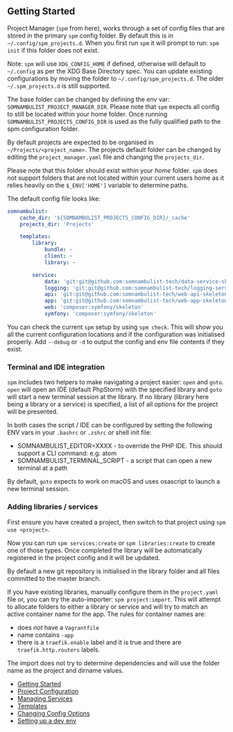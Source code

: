 ## Getting Started

Project Manager (`spm` from here), works through a set of config files that are stored in the
primary `spm` config folder. By default this is in `~/.config/spm_projects.d`. When you first
run `spm` it will prompt to run: `spm init` if this folder does not exist.

Note: `spm` will use `XDG_CONFIG_HOME` if defined, otherwise will default to `~/.config` as per
the XDG Base Directory spec. You can update existing configurations by moving the folder to
`~/.config/spm_projects.d`. The older `~/.spm_projects.d` is still supported.

The base folder can be changed by defining the env var: `SOMNAMBULIST_PROJECT_MANAGER_DIR`.
Please note that `spm` expects all config to still be located within your home folder. Once
running `SOMNAMBULIST_PROJECTS_CONFIG_DIR` is used as the fully qualified path to the spm
configuration folder.

By default projects are expected to be organised in `~/Projects/<project_name>`. The projects
default folder can be changed by editing the `project_manager.yaml` file and changing the
`projects_dir`.

Please note that this folder should exist within your _home_ folder. `spm` does not support
folders that are not located within your current users home as it relies heavily on the
`$_ENV['HOME']` variable to determine paths.

The default config file looks like:

```yaml
somnambulist:
    cache_dir: '${SOMNAMBULIST_PROJECTS_CONFIG_DIR}/_cache'
    projects_dir: 'Projects'

    templates:
        library:
            bundle: ~
            client: ~
            library: ~

        service:
            data: 'git:git@github.com:somnambulist-tech/data-service-skeleton.git'
            logging: 'git:git@github.com:somnambulist-tech/logging-service-skeleton.git'
            api: 'git:git@github.com:somnambulist-tech/web-api-skeleton.git'
            app: 'git:git@github.com:somnambulist-tech/web-app-skeleton.git'
            web: 'composer:symfony/skeleton'
            symfony: 'composer:symfony/skeleton'
```

You can check the current `spm` setup by using `spm check`. This will show you all the
current configuration locations and if the configuration was initialised properly. Add
`--debug` or `-d` to output the config and env file contents if they exist.

### Terminal and IDE integration

`spm` includes two helpers to make navigating a project easier: `open` and `goto`. `open` will
open an IDE (default PhpStorm) with the specified library and `goto` will start a new terminal
session at the library. If no library (library here being a library or a service) is specified,
a list of all options for the project will be presented.

In both cases the script / IDE can be configured by setting the following ENV vars in your
`.bashrc` or `.zshrc` or shell init file:

 * SOMNAMBULIST_EDITOR=XXXX - to override the PHP IDE. This should support a CLI command: e.g. atom
 * SOMNAMBULIST_TERMINAL_SCRIPT - a script that can open a new terminal at a path

By default, `goto` expects to work on macOS and uses osascript to launch a new terminal session.

### Adding libraries / services

First ensure you have created a project, then switch to that project using `spm use <project>`.

Now you can run `spm services:create` or `spm libraries:create` to create one of those types.
Once completed the library will be automatically registered in the project config and it will be
updated.

By default a new git repository is initialised in the library folder and all files committed to
the master branch.

If you have existing libraries, manually configure them in the `project.yaml` file or, you can
try the auto-importer: `spm project:import`. This will attempt to allocate folders to either
a library or service and will try to match an active container name for the app. The rules
for container names are:

 * does _not_ have a `Vagrantfile`
 * name contains `-app`
 * there is a `traefik.enable` label and it is true and there are `traefik.http.routers` labels.

The import does not try to determine dependencies and will use the folder name as the project
and dirname values.

 * [Getting Started](getting-started.md)
 * [Project Configuration](project-configuration.md)
 * [Managing Services](services.md)
 * [Templates](templates.md)
 * [Changing Config Options](changing-config.md)
 * [Setting up a dev env](init-dev-env.md)
